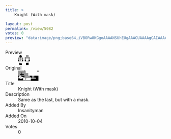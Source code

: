 ```yaml
---
title: >
    Knight (With mask)

layout: post
permalink: /view/5082
votes: 0
preview: "data:image/png;base64,iVBORw0KGgoAAAANSUhEUgAAACUAAAAgCAIAAAAaMSbnAAAABnRSTlMA/wD/AP5AXyvrAAABHUlEQVRIid1W0RGDIAxNei7BBi5W/HaBeo4ROqBbSD/SpiEWS621nu/4SO5eCIRHAGMc4YEQrmw0TQMARMSu92cogIQb6PBTyUQrYut8qOuJ+Dq95sxgj/WstCMCMXpZEYfXCxENw8COcy7HE07XXZJ4JbFc/fl0GH/VywKUaEpzKikUAHjv2QghaLfv+9xc+iyEbyDhzrlq5swEM5xPw209eWfazq16GTa/D9qJMbJhdoaIipP0Un0fJNzmUOFH7y+JXrRYpu5blPC33h/EOKqRw1g27iCi1H5yjq6XHeiTr/mCZjbthVPY/xm/Hd57RBQb4HXjsHMVfO8sg99iXp2218Ka/88l+/s1/qrPuq6/maskPMnXtu03+UrCb1K65Lo3o6JiAAAAAElFTkSuQmCC"
---
```

<dl class="side-by-side">
<dt>Preview</dt>
<dd>
    <img class="preview" src="data:image/png;base64,iVBORw0KGgoAAAANSUhEUgAAACUAAAAgCAIAAAAaMSbnAAAABnRSTlMA/wD/AP5AXyvrAAABHUlEQVRIid1W0RGDIAxNei7BBi5W/HaBeo4ROqBbSD/SpiEWS621nu/4SO5eCIRHAGMc4YEQrmw0TQMARMSu92cogIQb6PBTyUQrYut8qOuJ+Dq95sxgj/WstCMCMXpZEYfXCxENw8COcy7HE07XXZJ4JbFc/fl0GH/VywKUaEpzKikUAHjv2QghaLfv+9xc+iyEbyDhzrlq5swEM5xPw209eWfazq16GTa/D9qJMbJhdoaIipP0Un0fJNzmUOFH7y+JXrRYpu5blPC33h/EOKqRw1g27iCi1H5yjq6XHeiTr/mCZjbthVPY/xm/Hd57RBQb4HXjsHMVfO8sg99iXp2218Ka/88l+/s1/qrPuq6/maskPMnXtu03+UrCb1K65Lo3o6JiAAAAAElFTkSuQmCC">
</dd>
<dt>Original</dt>
<dd>
    <img class="preview" src="data:image/png;base64,iVBORw0KGgoAAAANSUhEUgAAAEAAAAAgCAYAAACinX6EAAAA2ElEQVR42u3XYQ6DIAwF4B6HY3INTjsTsy0MaW0BWdHX5P3ZFoPfbEFKKb1GhYj2FJ95rO9aCQADARgUAADAcwGgc8gBAACLtwgAACDfrDYAQAsAAACrnhR/erks62zQIGqhrde3zq13zgFCCHt6AThUK0CM8ZAlAKyt5gZgZAu4BMgfzxqA9N2E12kAPBqgFg6gcWfoA5CqnP4txd2wJiYAacuS/vEZAFcN1OoukIPkANwFLYteBoB7Kmq/uy2ANle3QO/6AACAk3zO+a2ZfRAann8dZrwAbIlL3oRQH/nQAAAAAElFTkSuQmCC">
</dd>
<dt>Title</dt>
<dd>Knight (With mask)</dd>
<dt>Description</dt>
<dd>Same as the last, but with a mask.</dd>
<dt>Added By</dt>
<dd>Insanityman</dd>
<dt>Added On</dt>
<dd>2010-10-04</dd>
<dt>Votes</dt>
<dd>0</dd>
</dl>
